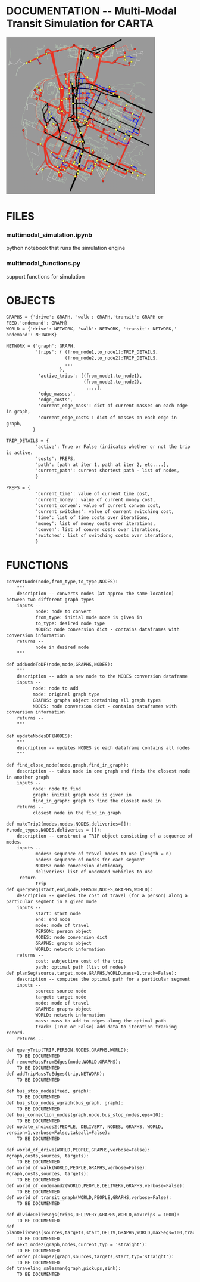 
# DOCUMENTATION -- Multi-Modal Transit Simulation for CARTA


<img src="multimodal_example.png"  width="400" style="text-align: center;">


# FILES
### multimodal_simulation.ipynb 
python notebook that runs the simulation engine
### multimodal_functions.py
support functions for simulation



# OBJECTS

```
GRAPHS = {'drive': GRAPH, 'walk': GRAPH,'transit': GRAPH or FEED,'ondemand': GRAPH}
WORLD = {'drive': NETWORK, 'walk': NETWORK, 'transit': NETWORK,' ondemand': NETWORK}
```

```
NETWORK = {'graph': GRAPH,
           'trips': { (from_node1,to_node1):TRIP_DETAILS,
                      (from_node2,to_node2):TRIP_DETAILS,
                      ...
                    },
            'active_trips': [(from_node1,to_node1),
                             (from_node2,to_node2),
                              ....],
            'edge_masses',
            'edge_costs',
            'current_edge_mass': dict of current masses on each edge in graph,
            'current_edge_costs': dict of masses on each edge in graph,
          }
```
```
TRIP_DETAILS = {
           'active': True or False (indicates whether or not the trip is active. 
           'costs': PREFS,
           'path': [path at iter 1, path at iter 2, etc....],
           'current_path': current shortest path - list of nodes,
           }
```

```
PREFS = {
           'current_time': value of current time cost,
           'current_money': value of current money cost,
           'current_conven': value of current conven cost,
           'current_switches': value of current switching cost,
           'time': list of time costs over iterations,
           'money': list of money costs over iterations,
           'conven': list of conven costs over iterations,
           'switches': list of switching costs over iterations,
           }
```


# FUNCTIONS

```
convertNode(node,from_type,to_type,NODES):
    """
    description -- converts nodes (at approx the same location) between two different graph types 
    inputs --
           node: node to convert
           from_type: initial mode node is given in
           to_type: desired node type
           NODES: node conversion dict - contains dataframes with conversion information
    returns --
           node in desired mode
    """
```
```
def addNodeToDF(node,mode,GRAPHS,NODES):
    """
    description -- adds a new node to the NODES conversion dataframe
    inputs --
          node: node to add
          mode: original graph type
          GRAPHS: graphs object containing all graph types
          NODES: node conversion dict - contains dataframes with conversion information
    returns --
    """

def updateNodesDF(NODES):
    """
    description -- updates NODES so each dataframe contains all nodes
    """ 
```

```
def find_close_node(node,graph,find_in_graph):
    description -- takes node in one graph and finds the closest node in another graph
    inputs --
          node: node to find
          graph: initial graph node is given in
          find_in_graph: graph to find the closest node in
    returns --
          closest node in the find_in_graph
```

```
def makeTrip2(modes,nodes,NODES,deliveries=[]): #,node_types,NODES,deliveries = []):
    description -- construct a TRIP object consisting of a sequence of modes.
    inputs --
           modes: sequence of travel modes to use (length = n)
           nodes: sequence of nodes for each segment
           NODES: node conversion dictionary
           deliveries: list of ondemand vehicles to use
     return
           trip
def querySeg(start,end,mode,PERSON,NODES,GRAPHS,WORLD):
    description -- queries the cost of travel (for a person) along a particular segment in a given mode
    inputs -- 
           start: start node
           end: end node
           mode: mode of travel
           PERSON: person object
           NODES: node conversion dict
           GRAPHS: graphs object
           WORLD: network information
    returns --
           cost: subjective cost of the trip
           path: optimal path (list of nodes)
def planSeg(source,target,mode,GRAPHS,WORLD,mass=1,track=False):
    description -- computes the optimal path for a particular segment
    inputs -- 
           source: source node
           target: target node
           mode: mode of travel
           GRAPHS: graphs object
           WORLD: network information
           mass: mass to add to edges along the optimal path
           track: (True or False) add data to iteration tracking record.
    returns --
```

```
def queryTrip(TRIP,PERSON,NODES,GRAPHS,WORLD):
    TO BE DOCUMENTED
def removeMassFromEdges(mode,WORLD,GRAPHS):
    TO BE DOCUMENTED 
def addTripMassToEdges(trip,NETWORK):
    TO BE DOCUMENTED 
```

```
def bus_stop_nodes(feed, graph):
    TO BE DOCUMENTED 
def bus_stop_nodes_wgraph(bus_graph, graph):
    TO BE DOCUMENTED 
def bus_connection_nodes(graph,node,bus_stop_nodes,eps=10):
    TO BE DOCUMENTED 
def update_choices2(PEOPLE, DELIVERY, NODES, GRAPHS, WORLD, version=1,verbose=False,takeall=False):
    TO BE DOCUMENTED
```



```
def world_of_drive(WORLD,PEOPLE,GRAPHS,verbose=False): #graph,costs,sources, targets):
    TO BE DOCUMENTED                         
def world_of_walk(WORLD,PEOPLE,GRAPHS,verbose=False): #graph,costs,sources, targets):
    TO BE DOCUMENTED 
def world_of_ondemand2(WORLD,PEOPLE,DELIVERY,GRAPHS,verbose=False):
    TO BE DOCUMENTED 
def world_of_transit_graph(WORLD,PEOPLE,GRAPHS,verbose=False):
    TO BE DOCUMENTED 
```

```
def divideDelivSegs(trips,DELIVERY,GRAPHS,WORLD,maxTrips = 1000):
    TO BE DOCUMENTED 
def planDelivSegs(sources,targets,start,DELIV,GRAPHS,WORLD,maxSegs=100,track=False):
    TO BE DOCUMENTED 
def next_node2(graph,nodes,current,typ = 'straight'):
    TO BE DOCUMENTED 
def order_pickups2(graph,sources,targets,start,typ='straight'):
    TO BE DOCUMENTED 
def traveling_salesman(graph,pickups,sink):
    TO BE DOCUMENTED 
```


<!---
Inline `code`

Indented code

    // GRAPH = {
    'drive': blah,
    'drive': blah,
    'drive': blah,
    'drive': blah,

Block code "fences"

```
Sample text here...
```

Syntax highlighting

``` js
var foo = function (bar) {
  return bar++;
};

console.log(foo(5));
```


  

---
__Advertisement :)__

- __[pica](https://nodeca.github.io/pica/demo/)__ - high quality and fast image
  resize in browser.
- __[babelfish](https://github.com/nodeca/babelfish/)__ - developer friendly
  i18n with plurals support and easy syntax.

You will like those projects!

---

# h1 Heading 8-)
## h2 Heading
### h3 Heading
#### h4 Heading
##### h5 Heading
###### h6 Heading


## Horizontal Rules

___

---

***


## Typographic replacements

Enable typographer option to see result.

(c) (C) (r) (R) (tm) (TM) (p) (P) +-

test.. test... test..... test?..... test!....

!!!!!! ???? ,,  -- ---

"Smartypants, double quotes" and 'single quotes'


## Emphasis

**This is bold text**

__This is bold text__

*This is italic text*

_This is italic text_

~~Strikethrough~~


## Blockquotes


> Blockquotes can also be nested...
>> ...by using additional greater-than signs right next to each other...
> > > ...or with spaces between arrows.


## Lists

Unordered

+ Create a list by starting a line with `+`, `-`, or `*`
+ Sub-lists are made by indenting 2 spaces:
  - Marker character change forces new list start:
    * Ac tristique libero volutpat at
    + Facilisis in pretium nisl aliquet
    - Nulla volutpat aliquam velit
+ Very easy!

Ordered

1. Lorem ipsum dolor sit amet
2. Consectetur adipiscing elit
3. Integer molestie lorem at massa


1. You can use sequential numbers...
1. ...or keep all the numbers as `1.`

Start numbering with offset:

57. foo
1. bar


## Code

Inline `code`

Indented code

    // GRAPH = {
    'drive': blah,
    'drive': blah,
    'drive': blah,
    'drive': blah,

Block code "fences"

```
Sample text here...
```

Syntax highlighting

``` js
var foo = function (bar) {
  return bar++;
};

console.log(foo(5));
```

## Tables

| Option | Description |
| ------ | ----------- |
| data   | path to data files to supply the data that will be passed into templates. |
| engine | engine to be used for processing templates. Handlebars is the default. |
| ext    | extension to be used for dest files. |

Right aligned columns

| Option | Description |
| ------:| -----------:|
| data   | path to data files to supply the data that will be passed into templates. |
| engine | engine to be used for processing templates. Handlebars is the default. |
| ext    | extension to be used for dest files. |


## Links

[link text](http://dev.nodeca.com)

[link with title](http://nodeca.github.io/pica/demo/ "title text!")

Autoconverted link https://github.com/nodeca/pica (enable linkify to see)


## Images

![Minion](https://octodex.github.com/images/minion.png)
![Stormtroopocat](https://octodex.github.com/images/stormtroopocat.jpg "The Stormtroopocat")

Like links, Images also have a footnote style syntax

![Alt text][id]

With a reference later in the document defining the URL location:

[id]: https://octodex.github.com/images/dojocat.jpg  "The Dojocat"


## Plugins

The killer feature of `markdown-it` is very effective support of
[syntax plugins](https://www.npmjs.org/browse/keyword/markdown-it-plugin).


### [Emojies](https://github.com/markdown-it/markdown-it-emoji)

> Classic markup: :wink: :crush: :cry: :tear: :laughing: :yum:
>
> Shortcuts (emoticons): :-) :-( 8-) ;)

see [how to change output](https://github.com/markdown-it/markdown-it-emoji#change-output) with twemoji.


### [Subscript](https://github.com/markdown-it/markdown-it-sub) / [Superscript](https://github.com/markdown-it/markdown-it-sup)

- 19^th^
- H~2~O


### [\<ins>](https://github.com/markdown-it/markdown-it-ins)

++Inserted text++


### [\<mark>](https://github.com/markdown-it/markdown-it-mark)

==Marked text==


### [Footnotes](https://github.com/markdown-it/markdown-it-footnote)

Footnote 1 link[^first].

Footnote 2 link[^second].

Inline footnote^[Text of inline footnote] definition.

Duplicated footnote reference[^second].

[^first]: Footnote **can have markup**

    and multiple paragraphs.

[^second]: Footnote text.


### [Definition lists](https://github.com/markdown-it/markdown-it-deflist)

Term 1

:   Definition 1
with lazy continuation.

Term 2 with *inline markup*

:   Definition 2

        { some code, part of Definition 2 }

    Third paragraph of definition 2.

_Compact style:_

Term 1
  ~ Definition 1

Term 2
  ~ Definition 2a
  ~ Definition 2b


### [Abbreviations](https://github.com/markdown-it/markdown-it-abbr)

This is HTML abbreviation example.

It converts "HTML", but keep intact partial entries like "xxxHTMLyyy" and so on.

*[HTML]: Hyper Text Markup Language

### [Custom containers](https://github.com/markdown-it/markdown-it-container)

::: warning
*here be dragons*
:::
--->
